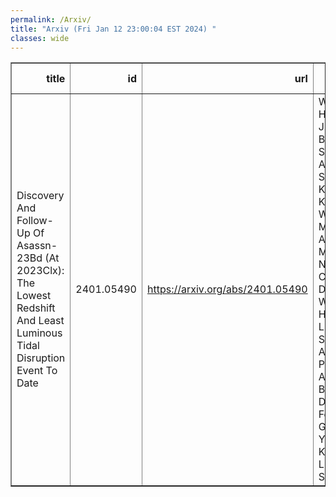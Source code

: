 ```yaml
---
permalink: /Arxiv/
title: "Arxiv (Fri Jan 12 23:00:04 EST 2024) "
classes: wide
---
```

<table border="1" class="dataframe">
  <thead>
    <tr style="text-align: right;">
      <th>title</th>
      <th>id</th>
      <th>url</th>
      <th>authors</th>
      <th>Local Authors</th>
    </tr>
  </thead>
  <tbody>
    <tr>
      <td>Discovery And Follow-Up Of Asassn-23Bd (At 2023Clx): The Lowest Redshift   And Least Luminous Tidal Disruption Event To Date</td>
      <td>2401.05490</td>
      <td><a href="https://arxiv.org/abs/2401.05490" target="_blank">https://arxiv.org/abs/2401.05490</a></td>
      <td>W. B. Hoogendam, J. T. Hinkle, B. J. Shappee, K. Auchettl, C. S. Kochanek, K. Z. Stanek, W. P. Maksym, M. A. Tucker, M. E. Huber, N. Morrell, C. R. Burns, D. Hey, T. W. -S. Holoien, J. L. Prieto, M. Stritzinger, A. Do, A. Polin, C. Ashall, P. J. Brown, J. M. Derkacy, L. Ferrari, L. Galbany, E. Y. Hsiao, S. Kumar, J. Lu, C. P. Stevens</td>
      <td>Christopher Kochanek, Krzysztof Stanek, Michael Tucker</td>
    </tr>
  </tbody>
</table>